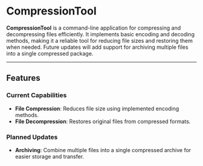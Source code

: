 # CompressionTool

**CompressionTool** is a command-line application for compressing and decompressing files efficiently. It implements basic encoding and decoding methods, making it a reliable tool for reducing file sizes and restoring them when needed. Future updates will add support for archiving multiple files into a single compressed package.

---

## Features

### Current Capabilities
- **File Compression**: Reduces file size using implemented encoding methods.
- **File Decompression**: Restores original files from compressed formats.

### Planned Updates
- **Archiving**: Combine multiple files into a single compressed archive for easier storage and transfer.
